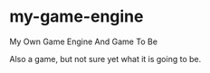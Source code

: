 # my-game-engine
My Own Game Engine And Game To Be

Also a game, but not sure yet what it is going to be.
